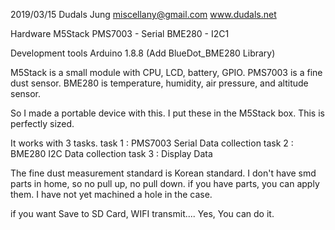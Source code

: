 2019/03/15
Dudals Jung
miscellany@gmail.com
www.dudals.net

Hardware
M5Stack
PMS7003 - Serial
BME280 - I2C1

Development tools
Arduino 1.8.8
(Add BlueDot_BME280 Library)

M5Stack is a small module with CPU, LCD, battery, GPIO.
PMS7003 is a fine dust sensor.
BME280 is temperature, humidity, air pressure, and altitude sensor.

So I made a portable device with this.
I put these in the M5Stack box.
This is perfectly sized.

It works with 3 tasks.
task 1 : PMS7003 Serial Data collection
task 2 : BME280 I2C Data collection
task 3 : Display Data

The fine dust measurement standard is Korean standard.
I don't have smd parts in home, so no pull up, no pull down.
if you have parts, you can apply them.
I have not yet machined a hole in the case.

if you want Save to SD Card, WIFI transmit.... Yes, You can do it.
